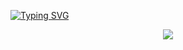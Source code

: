 <a href="https://git.io/typing-svg"><img src="https://readme-typing-svg.herokuapp.com?font=Fira+Code&duration=5001&pause=1000&color=1AA5F7&center=true&multiline=true&width=435&lines=The+harder%2C+ther+luckier!" alt="Typing SVG" /></a>

<div align="center">
    <img src="https://activity-graph.herokuapp.com/graph?username=1314liuwei&theme=minimal" />
</div>
